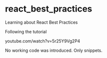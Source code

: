 # react_best_practices
Learning about React Best Practices

Following the tutorial

youtube.com/watch?v=5r25Y9Vg2P4

No working code was introduced. Only snippets.
